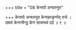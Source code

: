 +++
title = "08 केनापो अन्वतनुत"

+++
केनापो अन्वतनुत केनाहरकृणोद् रुचे ।  
उषसं केनान्वैन्द्ध केन सायम्भवं ददे ॥ ९ ॥